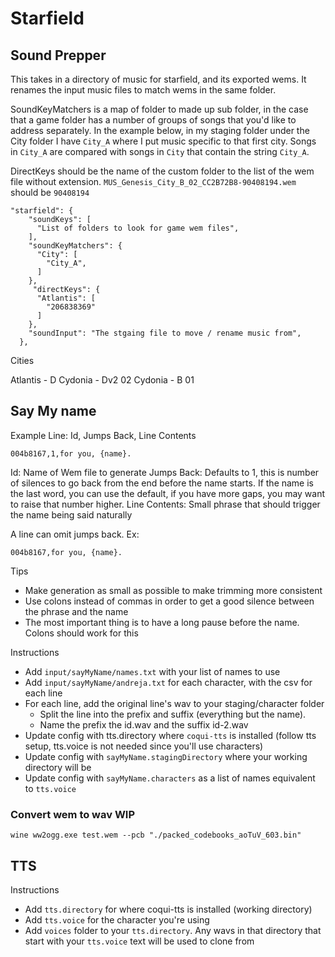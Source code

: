 # Starfield


## Sound Prepper

This takes in a directory of music for starfield, and its exported wems. It renames the input music files to match wems in the same folder.

SoundKeyMatchers is a map of folder to made up sub folder, in the case that a game folder has a number of groups of songs that you'd like to address separately. In the example below, in my staging folder under the City folder I have `City_A` where I put music specific to that first city. Songs in `City_A` are compared with songs in `City` that contain the string `City_A`. 

DirectKeys should be the name of the custom folder to the list of the wem file without extension. `MUS_Genesis_City_B_02_CC2B72B8-90408194.wem` should be `90408194`

```
"starfield": {
    "soundKeys": [
      "List of folders to look for game wem files",
    ],
    "soundKeyMatchers": {
      "City": [
        "City_A",
      ]
    },
     "directKeys": {
      "Atlantis": [
        "206838369"
      ]
    },
    "soundInput": "The stgaing file to move / rename music from",
  },
```

Cities

Atlantis - D
Cydonia - Dv2 02
Cydonia - B 01


## Say My name

Example Line:
Id, Jumps Back, Line Contents
```
004b8167,1,for you, {name}.
```
Id: Name of Wem file to generate
Jumps Back: Defaults to 1, this is number of silences to go back from the end before the name starts. If the name is the last word, you can use the default, if you have more gaps, you may want to raise that number higher.
Line Contents: Small phrase that should trigger the name being said naturally

A line can omit jumps back.
Ex:
```
004b8167,for you, {name}.
```

Tips
- Make generation as small as possible to make trimming more consistent
- Use colons instead of commas in order to get a good silence between the phrase and the name
- The most important thing is to have a long pause before the name. Colons should work for this

Instructions
- Add `input/sayMyName/names.txt` with your list of names to use
- Add `input/sayMyName/andreja.txt` for each character, with the csv for each line
- For each line, add the original line's wav to your staging/character folder
  - Split the line into the prefix and suffix (everything but the name). 
  - Name the prefix the id.wav and the suffix id-2.wav
- Update config with tts.directory where `coqui-tts` is installed (follow tts setup, tts.voice is not needed since you'll use characters)
- Update config with `sayMyName.stagingDirectory` where your working directory will be
- Update config with `sayMyName.characters` as a list of names equivalent to `tts.voice`


### Convert wem to wav WIP
```
wine ww2ogg.exe test.wem --pcb "./packed_codebooks_aoTuV_603.bin"
```


## TTS

Instructions
- Add `tts.directory` for where coqui-tts is installed (working directory)
- Add `tts.voice` for the character you're using
- Add `voices` folder to your `tts.directory`. Any wavs in that directory that start with your `tts.voice` text will be used to clone from